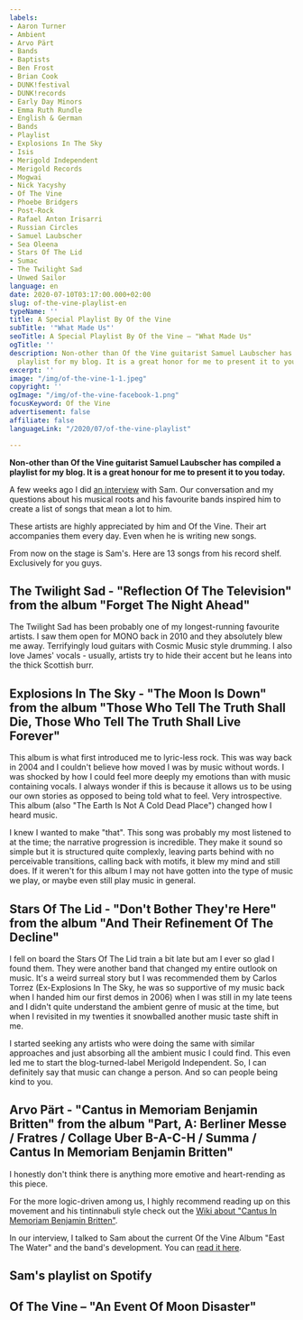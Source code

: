 ```yaml
---
labels:
- Aaron Turner
- Ambient
- Arvo Pärt
- Bands
- Baptists
- Ben Frost
- Brian Cook
- DUNK!festival
- DUNK!records
- Early Day Minors
- Emma Ruth Rundle
- English & German
- Bands
- Playlist
- Explosions In The Sky
- Isis
- Merigold Independent
- Merigold Records
- Mogwai
- Nick Yacyshy
- Of The Vine
- Phoebe Bridgers
- Post-Rock
- Rafael Anton Irisarri
- Russian Circles
- Samuel Laubscher
- Sea Oleena
- Stars Of The Lid
- Sumac
- The Twilight Sad
- Unwed Sailor
language: en
date: 2020-07-10T03:17:00.000+02:00
slug: of-the-vine-playlist-en
typeName: ''
title: A Special Playlist By Of the Vine
subTitle: '"What Made Us"'
seoTitle: A Special Playlist By Of the Vine – "What Made Us"
ogTitle: ''
description: Non-other than Of the Vine guitarist Samuel Laubscher has compiled a
  playlist for my blog. It is a great honor for me to present it to you today.
excerpt: ''
image: "/img/of-the-vine-1-1.jpeg"
copyright: ''
ogImage: "/img/of-the-vine-facebook-1.png"
focusKeyword: Of the Vine
advertisement: false
affiliate: false
languageLink: "/2020/07/of-the-vine-playlist"

---
```

**Non-other than Of the Vine guitarist Samuel Laubscher has compiled a playlist for my blog. It is a great honour for me to present it to you today.**

A few weeks ago I did [an interview](/2020/05/of-the-vine/) with Sam. Our conversation and my questions about his musical roots and his favourite bands inspired him to create a list of songs that mean a lot to him.

These artists are highly appreciated by him and Of the Vine. Their art accompanies them every day. Even when he is writing new songs.

From now on the stage is Sam's. Here are 13 songs from his record shelf. Exclusively for you guys.

## The Twilight Sad - "Reflection Of The Television" from the album "Forget The Night Ahead"

The Twilight Sad has been probably one of my longest-running favourite artists. I saw them open for MONO back in 2010 and they absolutely blew me away. Terrifyingly loud guitars with Cosmic Music style drumming. I also love James' vocals - usually, artists try to hide their accent but he leans into the thick Scottish burr. <YouTube id="u5H07c8DlgI" />

## Explosions In The Sky - "The Moon Is Down" from the album "Those Who Tell The Truth Shall Die, Those Who Tell The Truth Shall Live Forever"

This album is what first introduced me to lyric-less rock. This was way back in 2004 and I couldn't believe how moved I was by music without words. I was shocked by how I could feel more deeply my emotions than with music containing vocals. I always wonder if this is because it allows us to be using our own stories as opposed to being told what to feel. Very introspective. This album (also "The Earth Is Not A Cold Dead Place") changed how I heard music.

I knew I wanted to make "that". This song was probably my most listened to at the time; the narrative progression is incredible. They make it sound so simple but it is structured quite complexly, leaving parts behind with no perceivable transitions, calling back with motifs, it blew my mind and still does. If it weren't for this album I may not have gotten into the type of music we play, or maybe even still play music in general. <YouTube id="-W48Q5y5oRY" />

## Stars Of The Lid - "Don't Bother They're Here" from the album "And Their Refinement Of The Decline"

I fell on board the Stars Of The Lid train a bit late but am I ever so glad I found them. They were another band that changed my entire outlook on music. It's a weird surreal story but I was recommended them by Carlos Torrez (Ex-Explosions In The Sky, he was so supportive of my music back when I handed him our first demos in 2006) when I was still in my late teens and I didn't quite understand the ambient genre of music at the time, but when I revisited in my twenties it snowballed another music taste shift in me.

I started seeking any artists who were doing the same with similar approaches and just absorbing all the ambient music I could find. This even led me to start the blog-turned-label Merigold Independent. So, I can definitely say that music can change a person. And so can people being kind to you.

<YouTube id="zMdI-ooLwCI" />

## Arvo Pärt - "Cantus in Memoriam Benjamin Britten" from the album "Part, A: Berliner Messe / Fratres / Collage Uber B-A-C-H / Summa / Cantus In Memoriam Benjamin Britten"

I honestly don't think there is anything more emotive and heart-rending as this piece.

For the more logic-driven among us, I highly recommend reading up on this movement and his tintinnabuli style check out the [Wiki about "Cantus In Memoriam Benjamin Britten"](https://en.wikipedia.org/wiki/Cantus_in_Memoriam_Benjamin_Britten).

<YouTube id="mto84jhDyGk" />

In our interview, I talked to Sam about the current Of the Vine Album "East The Water" and the band's development. You can [read it here](/2020/05/of-the-vine/).

## Sam's playlist on Spotify

<Playlist spotify="3zLKlVQnK9cOdWl8eTmKIf" />

## Of The Vine – "An Event Of Moon Disaster"

<YouTube id="WzsS0pBXJl8" />